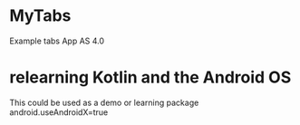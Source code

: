 # MyTabs
Example tabs App AS 4.0 
# relearning Kotlin and the Android OS 
This could be used as a demo or learning package 
android.useAndroidX=true
